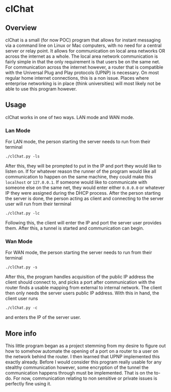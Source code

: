 # clChat

## Overview

clChat is a small (for now POC) program that allows for instant messaging via a command line on Linux or Mac computers, with no need for a central server or relay point. It allows for communication on local area networks OR across the internet as a whole. The local area network communication is fairly simple in that the only requirement is that users be on the same net. For communication across the internet however, a router that is compatible with the Universal Plug and Play protocols (UPNP) is necessary. On most regular home internet connections, this is a non issue. Places where enterprise networking is in place (think universities) will most likely not be able to use this program however.

## Usage

clChat works in one of two ways. LAN mode and WAN mode.

### Lan Mode

For LAN mode, the person starting the server needs to run from their terminal

```
./clChat.py -ls
```

After this, they will be prompted to put in the IP and port they would like to listen on. If for whatever reason the runner of the program would like all communication to happen on the same machine, they could make this `localhost` or `127.0.0.1`. If someone would like to communicate with someone else on the same net, they would enter either `0.0.0.0` or whatever IP they were assigned during the DHCP process. After the person starting the server is done, the person acting as client and connecting to the server user will run from their terminal

```
./clChat.py -lc
```

Following this, the client will enter the IP and port the server user provides them. After this, a tunnel is started and communication can begin.

### Wan Mode

For WAN mode, the person starting the server needs to run from their terminal

```
./clChat.py -s
```

After this, the program handles acquisition of the public IP address the client should connect to, and picks a port after communication with the router finds a usable mapping from external to internal network. The client then only needs the server users public IP address. With this in hand, the client user runs

```
./clChat.py -c
```

and enters the IP of  the server user. 

## More info
This little program began as a project stemming from my desire to figure out how to somehow automate the opening of a port on a router to a user on the network behind the router. I then learned that UPNP implemented this exactly already. Before I would consider this program really usable for any stealthy communication however, some encryption of the tunnel the communication happens through must be implemented. That is on the to-do. For now, communication relating to non sensitive or private issues is perfectly fine using it. 
